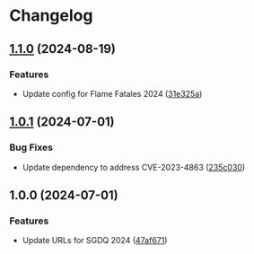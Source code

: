 # Changelog

## [1.1.0](https://github.com/dsdude123/DivoomDoneQuick/compare/v1.0.1...v1.1.0) (2024-08-19)


### Features

* Update config for Flame Fatales 2024 ([31e325a](https://github.com/dsdude123/DivoomDoneQuick/commit/31e325a01bc625824a060e00bd10ca530d90cd3d))

## [1.0.1](https://github.com/dsdude123/DivoomDoneQuick/compare/v1.0.0...v1.0.1) (2024-07-01)


### Bug Fixes

* Update dependency to address CVE-2023-4863 ([235c030](https://github.com/dsdude123/DivoomDoneQuick/commit/235c0309d440cbf3adf37c560307799c82f39b56))

## 1.0.0 (2024-07-01)


### Features

* Update URLs for SGDQ 2024 ([47af671](https://github.com/dsdude123/DivoomDoneQuick/commit/47af671ec4ecda0b1d25a88dedc7da85abeaa68c))
